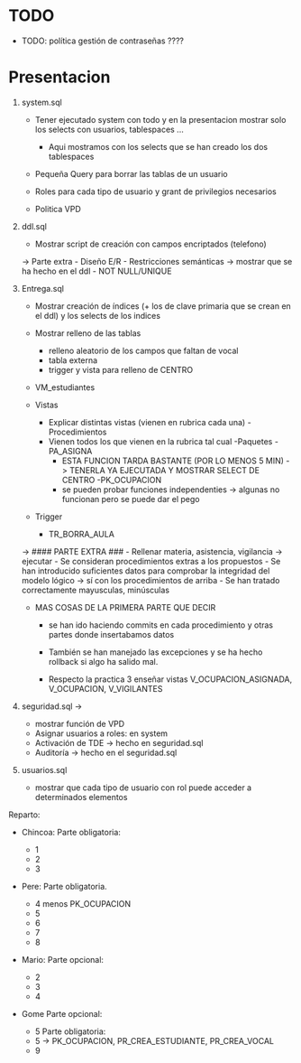 

# TODO

- TODO: política gestión de contraseñas ????

# Presentacion

1) system.sql

    - Tener ejecutado system con todo y en la presentacion mostrar solo los selects con usuarios, tablespaces ...
        - Aqui mostramos con los selects que se han creado los dos tablespaces

    - Pequeña Query para borrar las tablas de un usuario
    - Roles para cada tipo de usuario y grant de privilegios necesarios
    - Politica VPD

2) ddl.sql
    - Mostrar script de creación con campos encriptados (telefono)

    -> Parte extra
        - Diseño E/R
            - Restricciones semánticas  -> mostrar que se ha hecho en el ddl
            - NOT NULL/UNIQUE


3) Entrega.sql
    - Mostrar creación de índices (+ los de clave primaria que se crean en el ddl) y los selects de los indices
    - Mostrar relleno de las tablas
        - relleno aleatorio de los campos que faltan de vocal
        - tabla externa 
        - trigger y vista para relleno de CENTRO
    - VM_estudiantes
    
    - Vistas
        - Explicar distintas vistas (vienen en rubrica cada una)
    -Procedimientos
        - Vienen todos los que vienen en la rubrica tal cual 
    -Paquetes
        -PA_ASIGNA 
            - ESTA FUNCION TARDA BASTANTE (POR LO MENOS 5 MIN) -> TENERLA YA EJECUTADA Y MOSTRAR SELECT DE CENTRO
        -PK_OCUPACION
            - se pueden probar funciones independenties -> algunas no funcionan pero se puede dar el pego
    
    - Trigger
        - TR_BORRA_AULA 
    

    -> #### PARTE EXTRA ###
        - Rellenar materia, asistencia, vigilancia -> ejecutar
            - Se consideran procedimientos extras a los propuestos
        - Se han introducido suficientes datos para comprobar la integridad del modelo lógico -> sí con los procedimientos de arriba
        - Se han tratado correctamente mayusculas, minúsculas
        



    - MAS COSAS DE LA PRIMERA PARTE QUE DECIR
        - se han ido haciendo commits en cada procedimiento y otras partes donde insertabamos datos
        - También se han manejado las excepciones y se ha hecho rollback si algo ha salido mal.

        - Respecto la practica 3 enseñar vistas V_OCUPACION_ASIGNADA, V_OCUPACION, V_VIGILANTES

4) seguridad.sql -> 

    - mostrar función de VPD 
    - Asignar usuarios a roles: en system 
    - Activación de TDE -> hecho en  seguridad.sql
    - Auditoría -> hecho en el seguridad.sql

5) usuarios.sql

    - mostrar que cada tipo de usuario con rol puede acceder a determinados elementos




Reparto:

- Chincoa:
    Parte obligatoria:
    - 1
    - 2
    - 3

- Pere:
    Parte obligatoria.
    - 4 menos PK_OCUPACION
    - 5
    - 6
    - 7
    - 8

- Mario:
    Parte opcional:
    - 2
    - 3
    - 4
- Gome
    Parte opcional:
    - 5
    Parte obligatoria:
    - 5 -> PK_OCUPACION, PR_CREA_ESTUDIANTE, PR_CREA_VOCAL
    - 9 